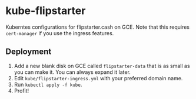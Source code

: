 # kube-flipstarter
Kuberntes configurations for flipstarter.cash on GCE. Note that this requires `cert-manager` if you use the ingress features.

## Deployment
1. Add a new blank disk on GCE called `flipstarter-data` that is as small as you can make it. You can always expand it later.
2. Edit `kube/flipstarter-ingress.yml` with your preferred domain name.
3. Run `kubectl apply -f kube`.
4. Profit!
